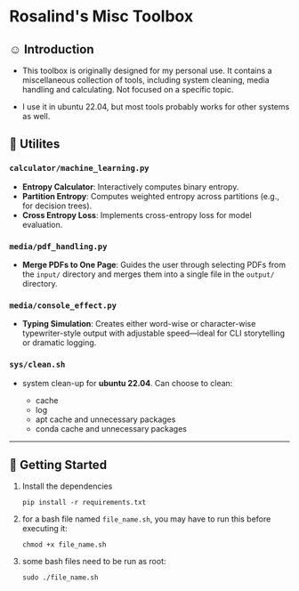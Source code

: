 # Rosalind's Misc Toolbox

## ☺️ Introduction

- This toolbox is originally designed for my personal use. It contains a miscellaneous collection of tools, including system cleaning, media handling and calculating. Not focused on a specific topic.

- I use it in ubuntu 22.04, but most tools probably works for other systems as well.

## 🧠 Utilites

### `calculator/machine_learning.py`

- **Entropy Calculator**: Interactively computes binary entropy.
- **Partition Entropy**: Computes weighted entropy across partitions (e.g., for decision trees).
- **Cross Entropy Loss**: Implements cross-entropy loss for model evaluation.

### `media/pdf_handling.py`

- **Merge PDFs to One Page**: Guides the user through selecting PDFs from the `input/` directory and merges them into a single file in the `output/` directory.

### `media/console_effect.py`

- **Typing Simulation**: Creates either word-wise or character-wise typewriter-style output with adjustable speed—ideal for CLI storytelling or dramatic logging.

### `sys/clean.sh`

- system clean-up for **ubuntu 22.04**. Can choose to clean:

    - cache
    - log
    - apt cache and unnecessary packages
    - conda cache and unnecessary packages

---

## 🚀 Getting Started

1. Install the dependencies

    ```shell
    pip install -r requirements.txt
    ```

2. for a bash file named `file_name.sh`, you may have to run this before executing it:

    ```shell
    chmod +x file_name.sh
    ```

3. some bash files need to be run as root:

    ```shell
    sudo ./file_name.sh
    ```

